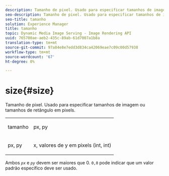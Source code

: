 ```yaml
---
description: Tamanho de pixel. Usado para especificar tamanhos de imagem ou tamanhos de retângulo em pixels.
seo-description: Tamanho de pixel. Usado para especificar tamanhos de imagem ou tamanhos de retângulo em pixels.
seo-title: tamanho
solution: Experience Manager
title: tamanho
topic: Dynamic Media Image Serving - Image Rendering API
uuid: 765700ae-aeb2-435c-89ab-61d7007a1b8a
translation-type: tm+mt
source-git-commit: 97a84e8e7edd3d834ca42069eae7c09c00d57938
workflow-type: tm+mt
source-wordcount: '67'
ht-degree: 0%

---
```



# size{#size}

Tamanho de pixel. Usado para especificar tamanhos de imagem ou tamanhos de retângulo em pixels.

<table id="simpletable_06761BED6FF14C2A83745A78B10D3419"> 
 <tr class="strow"> 
  <td class="stentry"> <p><span class="codeph"> <span class="varname"> tamanho</span> </span> </p> </td> 
  <td class="stentry"> <p><span class="codeph"> <span class="varname"> px, py</span> </span> </p></td> 
 </tr> 
 <tr class="strow"> 
  <td class="stentry"> <p><span class="codeph"> <span class="varname"> px, py</span> </span> </p></td> 
  <td class="stentry"> <p>x, valores de y em pixels (int, int) </p></td> 
 </tr> 
</table>

Ambos *`px`* e *`py`* devem ser maiores que 0. `0,0` pode indicar que um valor padrão específico deve ser usado.
